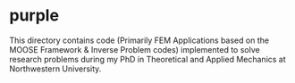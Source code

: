 purple
=====

This directory contains code (Primarily FEM Applications based on the MOOSE Framework & Inverse Problem codes) implemented to solve research problems during my PhD in Theoretical and Applied Mechanics at Northwestern University.

